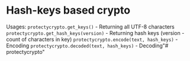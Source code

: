 # Hash-keys based crypto


Usages:
`protectycrypto.get_keys()` - Returning all UTF-8 characters
`protectycrypto.get_hash_keys(version)` - Returning hash keys (version - count of characters in key)
`protectycrypto.encode(text, hash_keys)` - Encoding
`protectycrypto.decoded(text, hash_keys)` - Decoding"# protectycrypto" 

